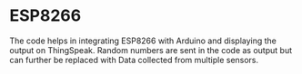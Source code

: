 # ESP8266
The code helps in integrating ESP8266 with Arduino and displaying the output on ThingSpeak. Random numbers are sent in the code as output 
but can further be replaced with Data collected from multiple sensors.
